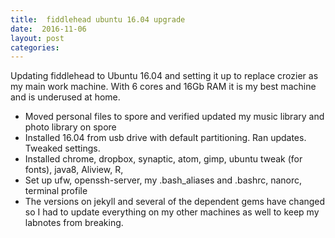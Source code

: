 ```yaml
---
title:  fiddlehead ubuntu 16.04 upgrade
date:  2016-11-06
layout: post
categories:
---
```


Updating fiddlehead to Ubuntu 16.04 and setting it up to replace crozier as my main work machine. With 6 cores and 16Gb RAM it is my best machine and is underused at home.

  * Moved personal files to spore and verified updated my music library and photo library on spore
  * Installed 16.04 from usb drive with default partitioning. Ran updates. Tweaked settings.
  * Installed chrome, dropbox, synaptic, atom, gimp, ubuntu tweak (for fonts), java8, Aliview, R,
  * Set up ufw, openssh-server, my .bash_aliases and .bashrc, nanorc, terminal profile
  * The versions on jekyll and several of the dependent gems have changed so I had to update everything on my other machines as well to keep my labnotes from breaking.
